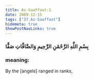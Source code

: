 ```yaml
---
title: As-Saaffaat:1
date: 2009-12-15
tags: ["37.As-Saaffaat"]
hidemeta: true 
ShowPostNavLinks: true 
---
```

### بِسْمِ اللَّهِ الرَّحْمَٰنِ الرَّحِيمِ وَالصَّافَّاتِ صَفًّا
### meaning: 
By the [angels] ranged in ranks,
